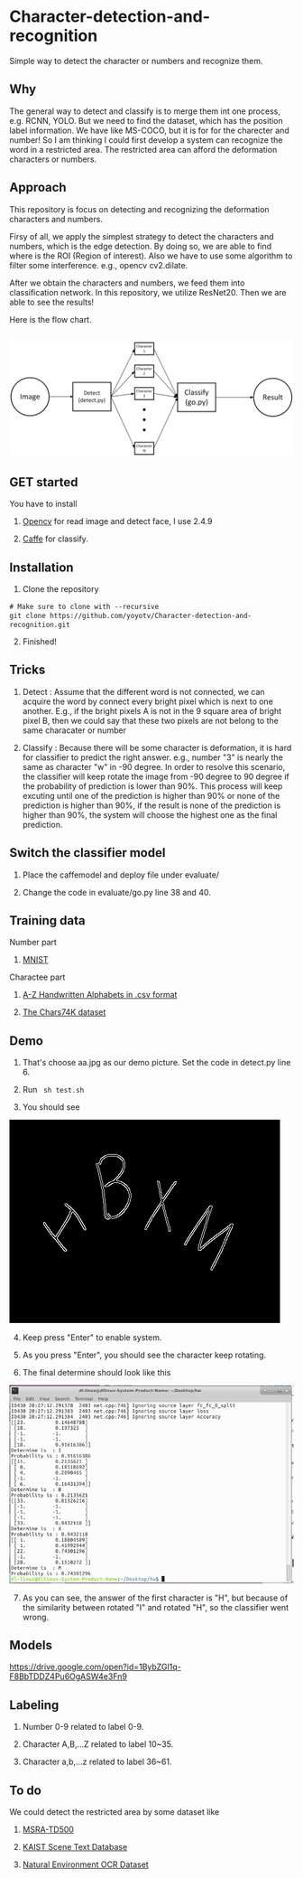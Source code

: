 # Character-detection-and-recognition
Simple way to detect the character or numbers and recognize them.

## Why

The general way to detect and classify is to merge them int one process, e.g. RCNN, YOLO. But we need to find the dataset, which has the position label information. We have like MS-COCO, but it is for for the charecter and number! So I am thinking I could first develop a system can recognize the word in a restricted area. The restricted area can afford the deformation characters or  numbers.

## Approach 

This repository is focus on detecting and recognizing the deformation characters and numbers.

  Firsy of all, we apply the simplest strategy to detect the characters and numbers, which is the edge detection. By doing so, we are able to find where is the ROI (Region of interest). Also we have to use some algorithm to filter some interference. e.g., opencv cv2.dilate.
  
  After we obtain the characters and numbers, we feed them into classification network. In this repository, we utilize ResNet20. Then we are able to see the results!
  
Here is the flow chart.

   <img src="https://raw.githubusercontent.com/yoyotv/Character-detection-and-recognition/master/figures/cha.jpg" >
  
## GET started

You have to install

1. [Opencv](https://opencv.org/)  for read image and detect face, I use 2.4.9

2.  [Caffe](https://github.com/BVLC/caffe) for classify.

## Installation

1. Clone the repository
  ```Shell
  # Make sure to clone with --recursive
  git clone https://github.com/yoyotv/Character-detection-and-recognition.git
  ```

2. Finished!

## Tricks

1. Detect : Assume that the different word is not connected, we can acquire the word by connect every bright pixel which is next to one another. E.g., if the bright pixels A is not in the 9 square area of bright pixel B, then we could say that these two pixels are not belong to the same characater or number

2. Classify : Because there will be some character is deformation, it is hard for classifier to predict the right answer. e.g., number "3" is  nearly the same as character "w" in -90 degree. In order to resolve this scenario, the classifier will keep rotate the image from -90 degree to 90 degree if the probability of prediction is lower than 90%. This process will keep excuting until one of the prediction is higher than 90% or none of the prediction is higher than 90%, if the result is none of the prediction is higher than 90%, the system will choose the highest one as the final prediction.

## Switch the classifier model 

1. Place the caffemodel and deploy file under evaluate/

2. Change the code in evaluate/go.py line 38 and 40.

## Training data

Number part
1. [MNIST](http://yann.lecun.com/exdb/mnist/)

Charactee part
1. [A-Z Handwritten Alphabets in .csv format](https://www.kaggle.com/sachinpatel21/az-handwritten-alphabets-in-csv-format)

2. [The Chars74K dataset](http://www.ee.surrey.ac.uk/CVSSP/demos/chars74k/)

## Demo

1. That's choose aa.jpg as our demo picture. Set the code in detect.py line 6.

2. Run ``` sh test.sh```

3. You should see 

<img src="https://raw.githubusercontent.com/yoyotv/Character-detection-and-recognition/master/figures/edge.jpg" >

4. Keep press "Enter" to enable system.

5. As you press "Enter", you should see the character keep rotating.

6. The final determine should look like this
<img src="https://raw.githubusercontent.com/yoyotv/Character-detection-and-recognition/master/figures/result.JPG" >

7. As you can see, the answer of the first character is "H", but because of the similarity between rotated "I" and rotated "H", so the classifier went wrong.

## Models

https://drive.google.com/open?id=1BybZGI1q-F8BbTDDZ4Pu6OgASW4e3Fn9

## Labeling

1. Number 0-9 related to label 0-9.

2. Character A,B,...Z related to label 10~35.

2. Character a,b,...z related to label 36~61.

## To do 

We could detect the restricted area by some dataset like

1. [MSRA-TD500](http://www.iapr-tc11.org/mediawiki/index.php?title=MSRA_Text_Detection_500_Database_(MSRA-TD500))

2. [KAIST Scene Text Database](http://www.iapr-tc11.org/mediawiki/index.php?title=KAIST_Scene_Text_Database)

3. [Natural Environment OCR Dataset](http://www.iapr-tc11.org/mediawiki/index.php?title=NEOCR:_Natural_Environment_OCR_Dataset)
